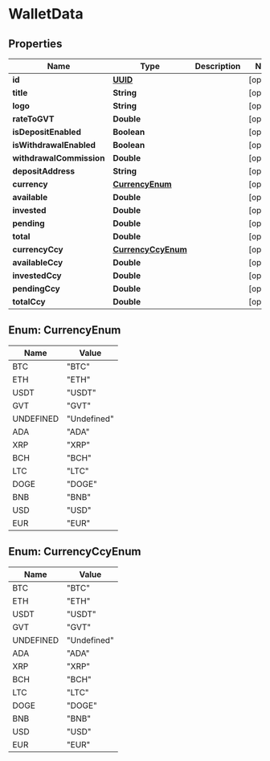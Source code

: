 
# WalletData

## Properties
Name | Type | Description | Notes
------------ | ------------- | ------------- | -------------
**id** | [**UUID**](UUID.md) |  |  [optional]
**title** | **String** |  |  [optional]
**logo** | **String** |  |  [optional]
**rateToGVT** | **Double** |  |  [optional]
**isDepositEnabled** | **Boolean** |  |  [optional]
**isWithdrawalEnabled** | **Boolean** |  |  [optional]
**withdrawalCommission** | **Double** |  |  [optional]
**depositAddress** | **String** |  |  [optional]
**currency** | [**CurrencyEnum**](#CurrencyEnum) |  |  [optional]
**available** | **Double** |  |  [optional]
**invested** | **Double** |  |  [optional]
**pending** | **Double** |  |  [optional]
**total** | **Double** |  |  [optional]
**currencyCcy** | [**CurrencyCcyEnum**](#CurrencyCcyEnum) |  |  [optional]
**availableCcy** | **Double** |  |  [optional]
**investedCcy** | **Double** |  |  [optional]
**pendingCcy** | **Double** |  |  [optional]
**totalCcy** | **Double** |  |  [optional]


<a name="CurrencyEnum"></a>
## Enum: CurrencyEnum
Name | Value
---- | -----
BTC | &quot;BTC&quot;
ETH | &quot;ETH&quot;
USDT | &quot;USDT&quot;
GVT | &quot;GVT&quot;
UNDEFINED | &quot;Undefined&quot;
ADA | &quot;ADA&quot;
XRP | &quot;XRP&quot;
BCH | &quot;BCH&quot;
LTC | &quot;LTC&quot;
DOGE | &quot;DOGE&quot;
BNB | &quot;BNB&quot;
USD | &quot;USD&quot;
EUR | &quot;EUR&quot;


<a name="CurrencyCcyEnum"></a>
## Enum: CurrencyCcyEnum
Name | Value
---- | -----
BTC | &quot;BTC&quot;
ETH | &quot;ETH&quot;
USDT | &quot;USDT&quot;
GVT | &quot;GVT&quot;
UNDEFINED | &quot;Undefined&quot;
ADA | &quot;ADA&quot;
XRP | &quot;XRP&quot;
BCH | &quot;BCH&quot;
LTC | &quot;LTC&quot;
DOGE | &quot;DOGE&quot;
BNB | &quot;BNB&quot;
USD | &quot;USD&quot;
EUR | &quot;EUR&quot;




